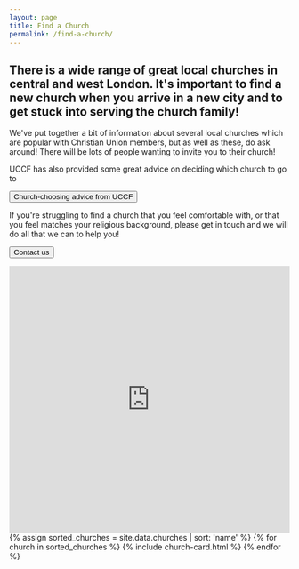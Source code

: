 ```yaml
---
layout: page
title: Find a Church
permalink: /find-a-church/
---
```


## There is a wide range of great local churches in central and west London. It's important to find a new church when you arrive in a new city and to get stuck into serving the church family!

We've put together a bit of information about several local churches which are popular with Christian Union members, but as well as these, do ask around! There will be lots of people wanting to invite you to their church!

UCCF has also provided some great advice on deciding which church to go to

[<button>Church-choosing advice from UCCF</button>](http://www.uccf.org.uk/news/the-big-church-search.htm)

If you're struggling to find a church that you feel comfortable with, or that you feel matches your religious background, please get in touch and we will do all that we can to help you!

[<button>Contact us</button>](/contact)

<iframe src="https://www.google.com/maps/d/embed?mid=1bodKtcVRqPuYxAmyiONeGq5HqPA" width="100%" height="480px" frameborder="0" widget="false"></iframe>

<br />

<div class="church-list">
{% assign sorted_churches = site.data.churches | sort: 'name' %}
  {% for church in sorted_churches %}
    {% include church-card.html %}
  {% endfor %}
</div>
